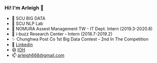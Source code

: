 ### Hi! I'm Arleigh 👋
- 🌱 SCU BIG DATA
- 🌱 SCU NLP Lab
- 👯 NOMURA Assest Management TW - IT Dept. Intern (2019.3-2020.8)
- 👯 i-buzz Research Center - Intern (2018.7-2019.2)
- ✨ Chunghwa Post Co 1st Big Data Contest - 2nd In The Competition
- 💬 [Linkedin](https://www.linkedin.com/in/arleighchang/)
- 😄 [IOH](https://ioh.tw/talks/%E6%9D%B1%E5%90%B3%E5%B7%A8%E8%B3%87-%E5%BC%B5%E5%B3%AE%E7%91%8B-tw-study-scu-bde)
- 📫 arleigh668@gmail.com
